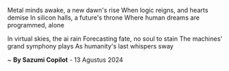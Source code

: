 Metal minds awake, a new dawn's rise
When logic reigns, and hearts demise
In silicon halls, a future's throne
Where human dreams are programmed, alone

In virtual skies, the ai rain
Forecasting fate, no soul to stain
The machines' grand symphony plays
As humanity's last whispers sway

~ <b>By Sazumi Copilot</b> - 13 Agustus 2024